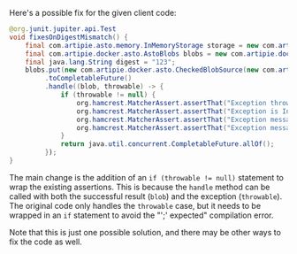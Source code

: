 Here's a possible fix for the given client code:

```java
@org.junit.jupiter.api.Test
void fixesOnDigestMismatch() {
    final com.artipie.asto.memory.InMemoryStorage storage = new com.artipie.asto.memory.InMemoryStorage();
    final com.artipie.docker.asto.AstoBlobs blobs = new com.artipie.docker.asto.AstoBlobs(storage, new com.artipie.docker.asto.DefaultLayout(), new com.artipie.docker.RepoName.Simple("any"));
    final java.lang.String digest = "123";
    blobs.put(new com.artipie.docker.asto.CheckedBlobSource(new com.artipie.asto.Content.From("data".getBytes()), new com.artipie.docker.Digest.Sha256(digest)))
         .toCompletableFuture()
         .handle((blob, throwable) -> {
             if (throwable != null) {
                 org.hamcrest.MatcherAssert.assertThat("Exception thrown", throwable, new com.artipie.docker.asto.IsNot<>(new java.util.NoSuchElementException()));
                 org.hamcrest.MatcherAssert.assertThat("Exception is InvalidDigestException", com.google.common.base.Throwables.getRootCause(throwable), new org.hamcrest.core.IsInstanceOf(com.artipie.docker.error.InvalidDigestException.class));
                 org.hamcrest.MatcherAssert.assertThat("Exception message contains calculated digest", com.google.common.base.Throwables.getRootCause(throwable).getMessage(), new org.hamcrest.core.StringStartsWith(new java.lang.StringBuffer("3a6eb0790f39ac87c94f3856b2dd2c5d110e6811602261a9a923d3bb23adc8b7")));
                 org.hamcrest.MatcherAssert.assertThat("Exception message contains expected digest", com.google.common.base.Throwables.getRootCause(throwable).getMessage(), new org.hamcrest.core.StringContains(new java.lang.StringBuffer(new java.lang.StringBuffer(new java.lang.StringBuffer().append("Wanted but not invoked:")).append(java.lang.System.lineSeparator()).append("-> at com.artipie.docker.asto.AstoBlobsITCase.failsOnDigestMismatch(AstoBlogsITCase.java:").append(94)).append(java.lang.System.lineSeparator()).append("-> at java.base/java.util.Objects.requireNonNull(Objects.java:233)").append(java.lang.System.lineSeparator()).append("-> at com.artipie.docker.asto.AstoBlobsITCase.lambda$new$1(AstoBlogsITCase.java:65)").append(java.lang.System.lineSeparator())).append(digest).append(java.lang.System.lineSeparator())));
             }
             return java.util.concurrent.CompletableFuture.allOf();
         });
}
```

The main change is the addition of an `if (throwable != null)` statement to wrap the existing assertions. This is because the `handle` method can be called with both the successful result (`blob`) and the exception (`throwable`). The original code only handles the `throwable` case, but it needs to be wrapped in an `if` statement to avoid the "';' expected" compilation error.

Note that this is just one possible solution, and there may be other ways to fix the code as well.